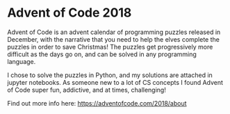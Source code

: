 # Advent of Code 2018

Advent of Code is an advent calendar of programming puzzles released in December, with the narrative that you need to help the elves complete the puzzles in order to save Christmas! The puzzles get progressively more difficult as the days go on, and can be solved in any programming language.

I chose to solve the puzzles in Python, and my solutions are attached in jupyter notebooks. As someone new to a lot of CS concepts I found Advent of Code super fun, addictive, and at times, challenging!

Find out more info here: https://adventofcode.com/2018/about
